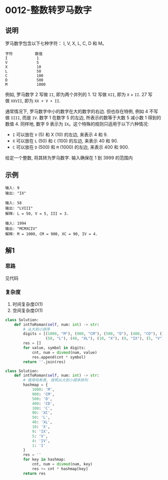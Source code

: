 # 0012-整数转罗马数字

## 说明
罗马数字包含以下七种字符： I,  V,  X,  L, C, D 和 M。
```
字符          数值
I             1
V             5
X             10
L             50
C             100
D             500
M             1000
```
例如, 罗马数字 2 写做 `II`, 即为两个并列的 1. 12 写做 `XII`, 即为 `X` + `II`. 27 写做 `XXVII`, 即为 `XX + V + II`.

通常情况下, 罗马数字中小的数字在大的数字的右边. 但也存在特例, 例如 4 不写做 `IIII`, 而是 `IV`. 数字 1 在数字 5 的左边, 所表示的数等于大数 5 减小数 1 得到的数值 4. 同样地, 数字 9 表示为 `IX`。这个特殊的规则只适用于以下六种情况:
- `I` 可以放在 `V` (5) 和 X (10) 的左边, 来表示 4 和 9.
- `X` 可以放在 `L` (50) 和 `C` (100) 的左边, 来表示 40 和 90.
- `C` 可以放在 `D` (500) 和 `M` (1000) 的左边, 来表示 400 和 900.

给定一个整数, 将其转为罗马数字. 输入确保在 1 到 3999 的范围内

## 示例
```
输入: 9
输出: "IX"

输入: 58
输出: "LVIII"
解释: L = 50, V = 5, III = 3.

输入: 1994
输出: "MCMXCIV"
解释: M = 1000, CM = 900, XC = 90, IV = 4.
```

## 解1

### 思路
见代码

### 复杂度
1. 时间复杂度$O(1)$
2. 空间复杂度$O(1)$

```python
class Solution:
    def intToRoman(self, num: int) -> str:
        # 从大到小排序
        digits = [(1000, "M"), (900, "CM"), (500, "D"), (400, "CD"), (100, "C"), (90, "XC"),
                  (50, "L"), (40, "XL"), (10, "X"), (9, "IX"), (5, "V"), (4, "IV"), (1, "I")]
        res = []
        for value, symbol in digits:
            cnt, num = divmod(num, value)
            res.append(cnt * symbol)
        return ''.join(res)
```

```python
class Solution:
    def intToRoman(self, num: int) -> str:
        # 使用哈希表, 按照从大到小顺序排列
        hashmap = {
            1000: 'M',
            900: 'CM',
            500: 'D',
            400: 'CD',
            100: 'C',
            90: 'XC',
            50: 'L',
            40: 'XL',
            10: 'X',
            9: 'IX',
            5: 'V',
            4: 'IV',
            1: 'I'
        }
        res = ''
        for key in hashmap:
            cnt, num = divmod(num, key)
            res += cnt * hashmap[key]
        return res
```